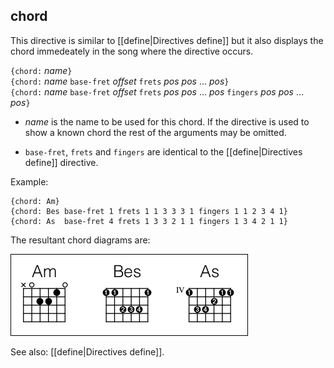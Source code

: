 ## chord

This directive is similar to [[define|Directives define]] but it also displays the chord immedeately in the song where the directive occurs.

`{chord:` _name_`}`  
`{chord:` _name_ `base-fret` _offset_ `frets` _pos_ _pos_ … _pos_`}`  
`{chord:` _name_ `base-fret` _offset_ `frets` _pos_ _pos_ … _pos_ `fingers` _pos_ _pos_ … _pos_`}`

* _name_ is the name to be used for this chord. If the directive is used to show a known chord the rest of the arguments may be omitted.

* `base-fret`, `frets` and `fingers` are identical to the [[define|Directives define]] directive.

Example:

    {chord: Am}
    {chord: Bes base-fret 1 frets 1 1 3 3 3 1 fingers 1 1 2 3 4 1}
    {chord: As  base-fret 4 frets 1 3 3 2 1 1 fingers 1 3 4 2 1 1}

The resultant chord diagrams are:

![](images/ex_chord.png)

See also: [[define|Directives define]].
